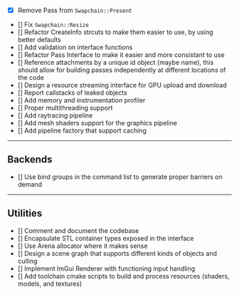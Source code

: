 - [x] Remove Pass from `Swapchain::Present`
- [] Fix `Swapchain::Resize`
- [] Refactor CreateInfo strcuts to make them easier to use, by using better defaults
- [] Add validation on interface functions
- [] Refactor Pass Interface to make it easier and more consistant to use
- [] Reference attachments by a unique id object (maybe name), this should allow for building passes independently at different locations of the code
- [] Design a resource streaming interface for GPU upload and download
- [] Report callstacks of leaked objects
- [] Add memory and instrumentation profiler
- [] Proper multithreading support
- [] Add raytracing pipeline 
- [] Add mesh shaders support for the graphics pipeline
- [] Add pipeline factory that support caching
----------------------------------------------------------------------------------------------------------------------------------------------------
Backends
----------------------------------------------------------------------------------------------------------------------------------------------------
- [] Use bind groups in the command list to generate proper barriers on demand
----------------------------------------------------------------------------------------------------------------------------------------------------
Utilities
----------------------------------------------------------------------------------------------------------------------------------------------------
- [] Comment and document the codebase
- [] Encapsulate STL container types exposed in the interface
- [] Use Arena allocator where it makes sense
- [] Design a scene graph that supports different kinds of objects and culling
- [] Implement ImGui Renderer with functioning input handling
- [] Add toolchain cmake scripts to build and process resources (shaders, models, and textures)
